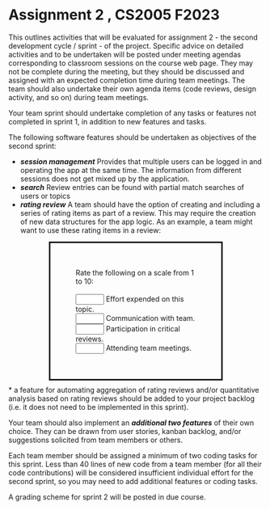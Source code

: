 # Assignment 2 , CS2005 F2023

This outlines activities that will be evaluated for assignment 2 - the second development cycle / sprint - of the project.
Specific advice on detailed activities and to be undertaken will be posted under meeting agendas corresponding to classroom
sessions on the course web page. They may not be complete during the meeting, but they should be discussed and
assigned with an expected completion time during team meetings. The team should also undertake their own agenda items 
(code reviews, design activity, and so on) during team meetings.

Your team sprint should undertake completion of any tasks or features not completed in sprint 1, in addition to new features and tasks. 

The following software features should be undertaken as objectives of the second sprint:

* _**session management**_ Provides that multiple users can be logged in and operating the app at the same time. The information from different sessions does not get mixed up by the application.
* _**search**_ Review entries can be found with partial match searches of users or topics 
* _**rating review**_ A team should have the option of creating and including a series of rating items as part of a review. This may require the creation of new data structures for the app logic. As an example, a team might want to use these rating items in a review:
<div style="padding: 50px; margin: 10px 80px; border: solid;">
Rate the following on a scale from 1 to 10:  <br><br>
<input type="number" min="1" max="10"> Effort expended on this topic.   <br>
<input type="number" min="1" max="10"> Communication with team.   <br>
<input type="number" min="1" max="10"> Participation in critical reviews.   <br>
<input type="number" min="1" max="10"> Attending team meetings.   <br>
</div>
* a feature for automating aggregation of rating reviews and/or quantitative analysis based on rating reviews should be added to your project backlog (i.e. it does not need to be implemented in this sprint).

Your team should also implement an _**additional two features**_ of their own choice. They can be drawn from user stories, kanban backlog, and/or suggestions solicited from team members or others.

Each team member should be assigned a minimum of two coding tasks for this sprint.  Less than 40 lines of new code from a team member (for all their code contributions) will be considered insufficient individual effort for the second sprint, so you may need to add additional features or coding tasks.

A grading scheme for sprint 2 will be posted in due course.